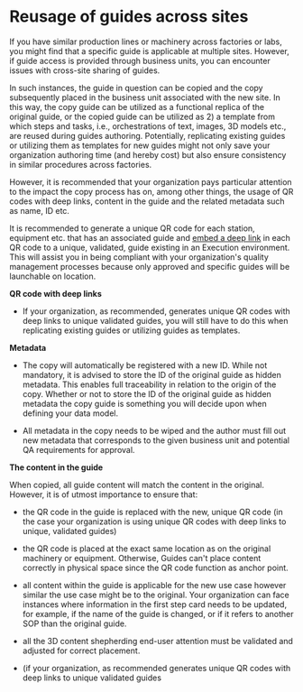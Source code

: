 ﻿---
title: 
description: 
ms.date: 03/09/2023
ms.topic: 
ms.service: 
author: 
ms.author: 
manager: 
---

# Reusage of guides across sites

If you have similar production lines or machinery across factories or labs, you might find that a specific guide is applicable at multiple sites. However, if guide access is provided through business units, you can encounter issues with cross-site sharing of guides.  
  
In such instances, the guide in question can be copied and the copy subsequently placed in the business unit associated with the new site. In this way, the copy guide can be utilized as a functional replica of the original guide, or the copied guide can be utilized as 2) a template from which steps and tasks, i.e., orchestrations of text, images, 3D models etc., are reused during guides authoring. Potentially, replicating existing guides or utilizing them as templates for new guides might not only save your organization authoring time (and hereby cost) but also ensure consistency in similar procedures across factories.

However, it is recommended that your organization pays particular attention to the impact the copy process has on, among other things, the usage of QR codes with deep links, content in the guide and the related metadata such as name, ID etc.

It is recommended to generate a unique QR code for each station, equipment etc. that has an associated guide and [<u>embed a deep link</u>](https://learn.microsoft.com/en-us/dynamics365/mixed-reality/guides/pc-app-anchor-embed-qr-code-link) in each QR code to a unique, validated, guide existing in an Execution environment. This will assist you in being compliant with your organization's quality management processes because only approved and specific guides will be launchable on location.

**QR code with deep links**

-   If your organization, as recommended, generates unique QR codes with deep links to unique validated guides, you will still have to do this when replicating existing guides or utilizing guides as templates.

**Metadata**

-   The copy will automatically be registered with a new ID. While not mandatory, it is advised to store the ID of the original guide as hidden metadata. This enables full traceability in relation to the origin of the copy. Whether or not to store the ID of the original guide as hidden metadata the copy guide is something you will decide upon when defining your data model.

-   All metadata in the copy needs to be wiped and the author must fill out new metadata that corresponds to the given business unit and potential QA requirements for approval.

**The content in the guide**

When copied, all guide content will match the content in the original. However, it is of utmost importance to ensure that:

-   the QR code in the guide is replaced with the new, unique QR code (in the case your organization is using unique QR codes with deep links to unique, validated guides)

-   the QR code is placed at the exact same location as on the original machinery or equipment. Otherwise, Guides can't place content correctly in physical space since the QR code function as anchor point.

-   all content within the guide is applicable for the new use case however similar the use case might be to the original. Your organization can face instances where information in the first step card needs to be updated, for example, if the name of the guide is changed, or if it refers to another SOP than the original guide.

-   all the 3D content shepherding end-user attention must be validated and adjusted for correct placement.

-   (if your organization, as recommended generates unique QR codes with deep links to unique validated guides


